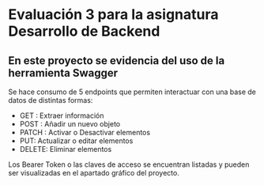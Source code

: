 <h1>Evaluación 3 para la asignatura Desarrollo de Backend</h1> 
<h2>En este proyecto se evidencia del uso de la herramienta Swagger</h2>
<p> Se hace consumo de 5 endpoints que permiten interactuar con una base de datos de distintas formas:</p>
<ul>
<li> GET : Extraer información</li>
<li> POST : Añadir un nuevo objeto</li>
<li> PATCH : Activar o Desactivar elementos</li>
<li> PUT: Actualizar o editar elementos</li>
<li> DELETE: Eliminar elementos </li>
</ul>
<p> Los Bearer Token o las claves de acceso se encuentran listadas y pueden ser visualizadas en el apartado gráfico del proyecto.</p>
